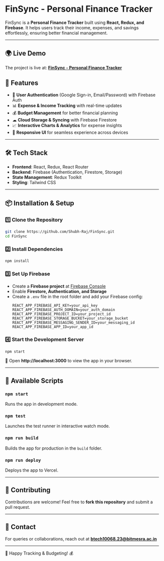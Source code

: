 # FinSync - Personal Finance Tracker

FinSync is a **Personal Finance Tracker** built using **React, Redux, and Firebase**. It helps users track their income, expenses, and savings effortlessly, ensuring better financial management.


---

## 🌍 Live Demo
The project is live at: **[FinSync - Personal Finance Tracker](https://finsync-nine.vercel.app/)**

## 🚀 Features
- 🔹 **User Authentication** (Google Sign-in, Email/Password) with Firebase Auth
- 📊 **Expense & Income Tracking** with real-time updates
- 💰 **Budget Management** for better financial planning
- ☁ **Cloud Storage & Syncing** with Firebase Firestore
- 📈 **Interactive Charts & Analytics** for expense insights
- 🎨 **Responsive UI** for seamless experience across devices

---

## 🛠 Tech Stack
- **Frontend**: React, Redux, React Router
- **Backend**: Firebase (Authentication, Firestore, Storage)
- **State Management**: Redux Toolkit
- **Styling**: Tailwind CSS 

---

## 📦 Installation & Setup
### 1️⃣ Clone the Repository
```sh
git clone https://github.com/Shubh-Raj/FinSync.git
cd FinSync
```

### 2️⃣ Install Dependencies
```sh
npm install
```

### 3️⃣ Set Up Firebase
- Create a **Firebase project** at [Firebase Console](https://console.firebase.google.com/)
- Enable **Firestore, Authentication, and Storage**
- Create a `.env` file in the root folder and add your Firebase config:
  ```env
  REACT_APP_FIREBASE_API_KEY=your_api_key
  REACT_APP_FIREBASE_AUTH_DOMAIN=your_auth_domain
  REACT_APP_FIREBASE_PROJECT_ID=your_project_id
  REACT_APP_FIREBASE_STORAGE_BUCKET=your_storage_bucket
  REACT_APP_FIREBASE_MESSAGING_SENDER_ID=your_messaging_id
  REACT_APP_FIREBASE_APP_ID=your_app_id
  ```

### 4️⃣ Start the Development Server
```sh
npm start
```
🚀 Open **http://localhost:3000** to view the app in your browser.

---

## 🔨 Available Scripts
### `npm start`
Runs the app in development mode.

### `npm test`
Launches the test runner in interactive watch mode.

### `npm run build`
Builds the app for production in the `build` folder.

### `npm run deploy`
Deploys the app to Vercel.

---

## 🤝 Contributing
Contributions are welcome! Feel free to **fork this repository** and submit a pull request.

---

## 📩 Contact
For queries or collaborations, reach out at **btech10068.23@bitmesra.ac.in**

---

🚀 Happy Tracking & Budgeting! 💰

